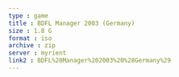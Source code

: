 ```yaml
---
type : game
title : BDFL Manager 2003 (Germany)
size : 1.8 G
format : iso
archive : zip
server : myrient
link2 : BDFL%20Manager%202003%20%28Germany%29
---
```


